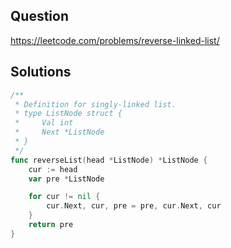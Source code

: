## Question

https://leetcode.com/problems/reverse-linked-list/

## Solutions

```go
/**
 * Definition for singly-linked list.
 * type ListNode struct {
 *     Val int
 *     Next *ListNode
 * }
 */
func reverseList(head *ListNode) *ListNode {
	cur := head
	var pre *ListNode

	for cur != nil {
		cur.Next, cur, pre = pre, cur.Next, cur
	}
	return pre
}
```
